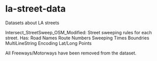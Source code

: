 # la-street-data
Datasets about LA streets

Intersect_StreetSweep_OSM_Modified: Street sweeping rules for each street.
Has: 
	Road Names
	Route Numbers
	Sweeping Times
	Boundries
	MultiLineString Encoding Lat/Long Points

All Freeways/Motorways have been removed from the dataset.
